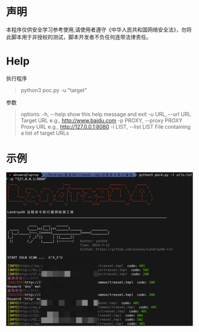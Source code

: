 # 声明
  本程序仅供安全学习参考使用,请使用者遵守《中华人民共和国网络安全法》，勿将此脚本用于非授权的测试，脚本开发者不负任何连带法律责任。

# Help
执行程序
> python3 poc.py -u "target"

参数
> options:
>  -h, --help            show this help message and exit
>  -u URL, --url URL     Target URL e.g., http://www.baidu.com
>  -p PROXY, --proxy PROXY
>                        Proxy URL e.g., http://127.0.0.1:8080
>  -l LIST, --list LIST  File containing a list of target URLs

# 示例
![p.png](p.png)
